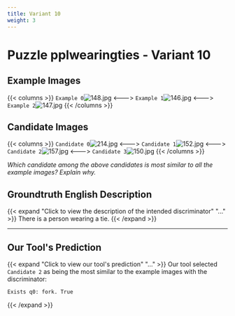 ```yaml
---
title: Variant 10
weight: 3
---
```


# Puzzle pplwearingties - Variant 10

## Example Images
{{< columns >}}
`Example 0`![148.jpg](/natscene-data/images/148.jpg)
<--->
`Example 1`![146.jpg](/natscene-data/images/146.jpg)
<--->
`Example 2`![147.jpg](/natscene-data/images/147.jpg)
{{< /columns >}}

## Candidate Images
{{< columns >}}
`Candidate 0`![214.jpg](/natscene-data/images/214.jpg)
<--->
`Candidate 1`![152.jpg](/natscene-data/images/152.jpg)
<--->
`Candidate 2`![157.jpg](/natscene-data/images/157.jpg)
<--->
`Candidate 3`![150.jpg](/natscene-data/images/150.jpg)
{{< /columns >}}

*Which candidate among the above candidates is most similar to all the example images? Explain why.*

## Groundtruth English Description

{{< expand "Click to view the description of the intended discriminator" "..." >}}
There is a person wearing a tie.
{{< /expand >}}

---



## Our Tool's Prediction

{{< expand "Click to view our tool's prediction" "..." >}}
Our tool selected `Candidate 2` as being the most similar to the example images with the discriminator:
```plaintext
Exists q0: fork. True
```
{{< /expand >}}
